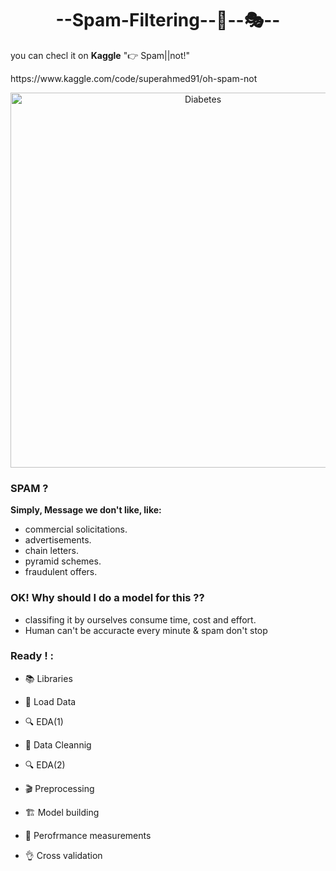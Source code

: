 <h1><center>--Spam-Filtering--💌--🎭--</center></h1>

<p>you can  checl it on <b>Kaggle</b> "👉 Spam||not!"</p>
<p>https://www.kaggle.com/code/superahmed91/oh-spam-not</p>

<center><img src= "https://images.unsplash.com/flagged/photo-1560854350-13c0b47a3180?ixlib=rb-1.2.1&ixid=MnwxMjA3fDB8MHxwaG90by1wYWdlfHx8fGVufDB8fHx8&auto=format&fit=crop&w=1142&q=80" alt ="Diabetes" style='width: 600px;'></center>

<h3>SPAM ?</h3>

<b>Simply, Message we don't like, like:</b>

* commercial solicitations.
* advertisements.
* chain letters.
* pyramid schemes.
* fraudulent offers.


<h3>OK! Why should I do a model for this ??</h3>

* classifing it by ourselves consume time, cost and effort.
* Human can't be accuracte every minute & spam don't stop

<h3>Ready ! :</h3>

* 📚 Libraries

* 📕 Load Data

* 🔍 EDA(1)

* 🧽 Data Cleannig

* 🔍 EDA(2)

* 🎬 Preprocessing

* 🏗️ Model building

* 📏 Perofrmance measurements

* 👌 Cross validation
